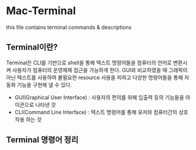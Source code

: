 # Mac-Terminal
this file contains terminal commands &amp; descriptions

## Terminal이란?

Terminal은 CLI를 기반으로 shell을 통해 텍스트 명령어들을 컴퓨터의 언어로 변환시켜 사용자가 컴퓨터의 운영체제 접근을 가능하게 한다. GUI와 비교하였을 때 그래픽이 아닌 텍스트를 사용하여 불필요한 resource 사용을 피하고 다양한 명령어들을 통해 자동화 기능을 구현해 낼 수 있다.

+ GUI(Graphical User Interface) : 사용자의 편의를 위해 입출력 등의 기능들을 아이콘으로 나타낸 것
+ CLI(Command Line Interface) : 텍스트 명령어를 통해 유저와 컴퓨터간의 상호작용 하는 것

## Terminal 명령어 정리
